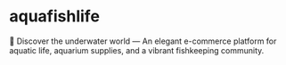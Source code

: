 # aquafishlife
🌊 Discover the underwater world — An elegant e-commerce platform for aquatic life, aquarium supplies, and a vibrant fishkeeping community.
